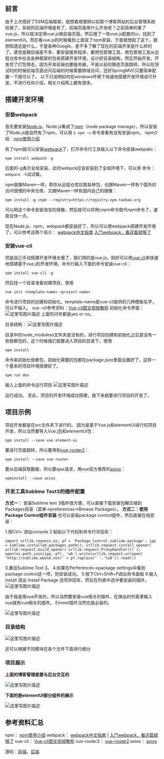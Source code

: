 ## **前言**
由于上次搭好了SSM后端框架，就想着顺便把以前那个博客网站的后台管理系统给做了，系统的后端环境是有了，前端页面用什么开发呢？之前简单的看了vue.js，所以就决定用vue.js做前端页面，然后搜了一些vue.js配套的ui，找到了elementUI。而在看vue.js的时候看到上面说了npm安装，于是就想起了这个，就想知道这是什么，于是各种Google，差不多了解了现在的前端开发是什么样的了。感觉是跟后端差不多，要安装服务程序，要用包管理工具，用包管理工具从远程仓库中拉去各种框架的包来搭建开发环境，设计好目录结构，然后开始开发，开发完了打包带走。因为开发前端也要服务器，不是以前的静态页面跳转，所以在测试时的时候前端页面访问后端的时候需要跨域访问，还好SpringMVC只要简单配置一下就可以了。
以下只说明如何在windows环境下快速地搭建开发环境进行开发，不进行任何介绍，相关介绍网上都有很多。
## **搭建开发环境**
### **安装webpack**
首先要安装[Node.js](https://nodejs.org/en/download/)，Node.js集成了[npm](https://docs.npmjs.com/)（node package manage），所以安装了Node.js就自然有了npm，可以用	`$ npm -v` 命令查看有没有安装npm。 
npm介绍：[npm使用介绍](http://www.runoob.com/nodejs/nodejs-npm.html)

有了npm就可以安装[webpack](https://webpack.github.io/docs/)了，打开命令行工具输入以下命令安装webpakc：

	npm install webpack -g
后面的-g表示全局安装，此时webpck应该安装到了全局环境下，可以用	命令：`webpack -h`试试看。

npm就像Maven一样，帮你从远程仓库拉取各种包，也跟Maven一样有个国外的访问很慢的中央仓库，又跟Maven一样有国内自己的镜像：

	npm install -g cnpm --registry=https://registry.npm.taobao.org
可以用这个命令安装淘宝的镜像，然后就可以将用cnpm命令取代npm命令了，速度会快一点。

现在Node.js，npm，webpack都安装好了，所以可以用webpack搭建开发环境了，可以参考这两个简介：
[webpack中文指南](http://zhaoda.net/webpack-handbook/install.html)
[入门webpack，看这篇就够了](http://www.jianshu.com/p/42e11515c10f)

### **安装vue-cli**
但是自己手动搭建开发环境太慢了，我们用的是vue.js，刚好可以用[vue cli](https://github.com/vuejs/vue-cli)来快速地搭建基于vue.j的开发环境，命令行输入下面的命令安装vue-cli：

	npm install vue-cli -g
然后找一个目录准备创建项目，使用

	vue init <template-name> <project-name>
命令进行项目的创建和初始化，template-name是vue-cli提供的几种模板名字，可以不输入。
vue -cli参考资料：[Vue-cli图文视频教程](https://juejin.im/entry/58f48484da2f60005d3cb46c)
初始化命令界面：
![这里写图片描述](http://img.blog.csdn.net/20170711114301555?watermark/2/text/aHR0cDovL2Jsb2cuY3Nkbi5uZXQvTmljb3J1aQ==/font/5a6L5L2T/fontsize/400/fill/I0JBQkFCMA==/dissolve/70/gravity/SouthEast)
上面的问号都是yes or no。

目录结构：
![这里写图片描述](http://img.blog.csdn.net/20170711114612448?watermark/2/text/aHR0cDovL2Jsb2cuY3Nkbi5uZXQvTmljb3J1aQ==/font/5a6L5L2T/fontsize/400/fill/I0JBQkFCMA==/dissolve/70/gravity/SouthEast)

目录中的node_moduless文件夹是没有的，进行项目创建和初始化之后是没有一些依赖包的，这个时候我们就要进入项目的目录下，使用

	npm install
命令来初始化依赖包，初始化需要的包都在package.json里面设置好了，这样一个基本的项目环境搭建好了。

	npm run dev
输入上面的命令运行项目
![这里写图片描述](http://img.blog.csdn.net/20170711115302640?watermark/2/text/aHR0cDovL2Jsb2cuY3Nkbi5uZXQvTmljb3J1aQ==/font/5a6L5L2T/fontsize/400/fill/I0JBQkFCMA==/dissolve/70/gravity/SouthEast)

运行成功。
至此，项目的开发环境成功搭建，接下来就要进行项目的开发了。

## **项目示例**
项目开发都是在src文件夹下进行的。
因为是基于Vue.js和elementUI进行的项目开发，所以当然要导入Vue.j包和elementUI包：

	npm install --save vue element-ui
要进行页面跳转，所以要用到[vue-router2](https://router.vuejs.org/zh-cn/)：

	npm install --save vue-router
要从后端获取数据，所以要ajax请求，用vue官方推荐的[axios](https://www.kancloud.cn/yunye/axios/234845)：

	npminstall --save axios

### **开发工具Sublime Text3的插件配置**
**方式一：**
安装Sublime text 3插件很方便，可以直接下载安装包解压缩到Packages目录（菜单->preferences->Browse Packages）。
**方式二：使用Package Control组件安装**
也可以安装package control组件，然后直接在线安装：

1.按Ctrl+`调出console
2.粘贴以下代码到命令行并回车：
```
import urllib.request,os; pf = 'Package Control.sublime-package'; ipp = sublime.installed_packages_path(); urllib.request.install_opener( urllib.request.build_opener( urllib.request.ProxyHandler()) ); open(os.path.join(ipp, pf), 'wb').write(urllib.request.urlopen( 'http://sublime.wbond.net/' + pf.replace(' ','%20')).read())
```
3.重启Sublime Text 3。
4.如果在Perferences->package settings中看到package control这一项，则安装成功。
5.按下Ctrl+Shift+P调出命令面板
6.输入install 调出 Install Package 选项并回车，然后在列表中选中要安装的插件。
![这里写图片描述](http://img.blog.csdn.net/20170711123058279?watermark/2/text/aHR0cDovL2Jsb2cuY3Nkbi5uZXQvTmljb3J1aQ==/font/5a6L5L2T/fontsize/400/fill/I0JBQkFCMA==/dissolve/70/gravity/SouthEast)


由于我是用vue开发的，所以当然要安装vue相关的插件，在弹出的列表里输入vue就有vue相关的插件。
Emmet插件当然也是必装的。


![这里写图片描述](http://img.blog.csdn.net/20170711123306109?watermark/2/text/aHR0cDovL2Jsb2cuY3Nkbi5uZXQvTmljb3J1aQ==/font/5a6L5L2T/fontsize/400/fill/I0JBQkFCMA==/dissolve/70/gravity/SouthEast)

### **目录结构**
![这里写图片描述](http://img.blog.csdn.net/20170711124146215?watermark/2/text/aHR0cDovL2Jsb2cuY3Nkbi5uZXQvTmljb3J1aQ==/font/5a6L5L2T/fontsize/400/fill/I0JBQkFCMA==/dissolve/70/gravity/SouthEast)

还可以根据不同模块在各个文件下面进行细分
### **项目展示**
**上面的博客管理是要与后台交互的**

![这里写图片描述](http://img.blog.csdn.net/20170711124330233?watermark/2/text/aHR0cDovL2Jsb2cuY3Nkbi5uZXQvTmljb3J1aQ==/font/5a6L5L2T/fontsize/400/fill/I0JBQkFCMA==/dissolve/70/gravity/SouthEast)

**下面的是elementUI部分组件的展示**

![这里写图片描述](http://img.blog.csdn.net/20170711124515108?watermark/2/text/aHR0cDovL2Jsb2cuY3Nkbi5uZXQvTmljb3J1aQ==/font/5a6L5L2T/fontsize/400/fill/I0JBQkFCMA==/dissolve/70/gravity/SouthEast)

## **参考资料汇总**
npm： [npm使用介绍](http://www.runoob.com/nodejs/nodejs-npm.html)
webpack： [webpack中文指南](http://zhaoda.net/webpack-handbook/install.html)  |  [入门webpack，看这篇就够了](http://www.jianshu.com/p/42e11515c10f)
vue-cli： [Vue-cli图文视频教程](https://juejin.im/entry/58f48484da2f60005d3cb46c)
vue-router2： [vue-router2](https://router.vuejs.org/zh-cn/)
axios： [axios](https://www.kancloud.cn/yunye/axios/234845)

源码：[前端](https://github.com/OverrideRe/vue-elementui-demo)，[后端](https://github.com/OverrideRe/ssm)

